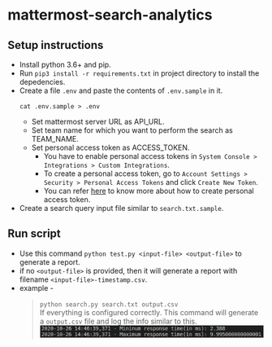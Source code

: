 # mattermost-search-analytics

## Setup instructions
* Install python 3.6+ and pip.
* Run `pip3 install -r requirements.txt` in project directory to install the depedencies.
* Create a file `.env` and paste the contents of `.env.sample` in it.
    ```
    cat .env.sample > .env
    ```
    * Set mattermost server URL as API_URL. 
    * Set team name for which you want to perform the search as TEAM_NAME.
    * Set personal access token as ACCESS_TOKEN.
        * You have to enable personal access tokens in `System Console > Integrations > Custom Integrations`.
        * To create a personal access token, go to `Account Settings > Security > Personal Access Tokens` and click `Create New Token`.
        * You can refer [here](https://docs.mattermost.com/developer/personal-access-tokens.html#personal-access-tokens) to know more about how to create personal access token.
* Create a search query input file similar to `search.txt.sample`. 

## Run script
   * Use this command `python test.py <input-file> <output-file>` to generate a report.
   * if no `<output-file>` is provided, then it will generate a report with filename `<input-file>-timestamp.csv`.
   * example -<br> 
       > `python search.py search.txt output.csv
        `<br>
        If everything is configured correctly. This command will generate a `output.csv` file and log the info similar to this.<br>
        ![alt-text](docs/images/img.png)
        >
